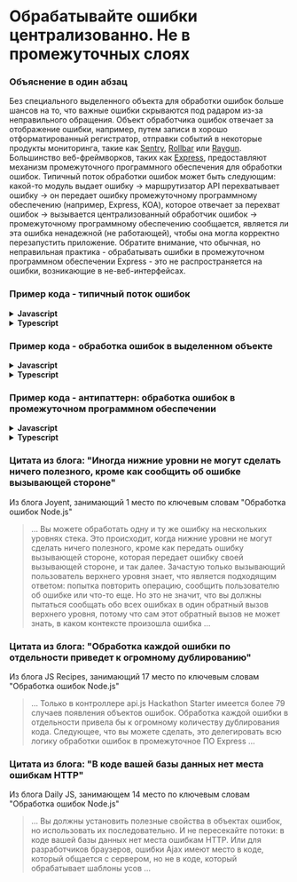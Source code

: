 # Обрабатывайте ошибки централизованно. Не в промежуточных слоях

### Объяснение в один абзац

Без специального выделенного объекта для обработки ошибок больше шансов на то, что важные ошибки скрываются под радаром из-за неправильного обращения. Объект обработчика ошибок отвечает за отображение ошибки, например, путем записи в хорошо отформатированный регистратор, отправки событий в некоторые продукты мониторинга, такие как [Sentry](https://sentry.io/), [Rollbar](https://rollbar.com/) или [Raygun](https://raygun.com/). Большинство веб-фреймворков, таких как [Express](http://expressjs.com/en/guide/error-handling.html#writing-error-handlers), предоставляют механизм промежуточного программного обеспечения для обработки ошибок. Типичный поток обработки ошибок может быть следующим: какой-то модуль выдает ошибку -> маршрутизатор API перехватывает ошибку -> он передает ошибку промежуточному программному обеспечению (например, Express, KOA), которое отвечает за перехват ошибок -> вызывается централизованный обработчик ошибок -> промежуточному программному обеспечению сообщается, является ли эта ошибка ненадежной (не работающей), чтобы она могла корректно перезапустить приложение. Обратите внимание, что обычная, но неправильная практика - обрабатывать ошибки в промежуточном программном обеспечении Express - это не распространяется на ошибки, возникающие в не-веб-интерфейсах.

### Пример кода - типичный поток ошибок

<details>
<summary><strong>Javascript</strong></summary>

```javascript
// DAL layer, we don't handle errors here
DB.addDocument(newCustomer, (error, result) => {
  if (error)
    throw new Error('Great error explanation comes here', other useful parameters)
});

// API route code, we catch both sync and async errors and forward to the middleware
try {
  customerService.addNew(req.body).then((result) => {
    res.status(200).json(result);
  }).catch((error) => {
    next(error)
  });
}
catch (error) {
  next(error);
}

// Error handling middleware, we delegate the handling to the centralized error handler
app.use(async (err, req, res, next) => {
  const isOperationalError = await errorHandler.handleError(err);
  if (!isOperationalError) {
    next(err);
  }
});
```
</details>

<details>
<summary><strong>Typescript</strong></summary>

```typescript
// DAL layer, we don't handle errors here
DB.addDocument(newCustomer, (error: Error, result: Result) => {
  if (error)
    throw new Error('Great error explanation comes here', other useful parameters)
});

// API route code, we catch both sync and async errors and forward to the middleware
try {
  customerService.addNew(req.body).then((result: Result) => {
    res.status(200).json(result);
  }).catch((error: Error) => {
    next(error)
  });
}
catch (error) {
  next(error);
}

// Error handling middleware, we delegate the handling to the centralized error handler
app.use(async (err: Error, req: Request, res: Response, next: NextFunction) => {
  const isOperationalError = await errorHandler.handleError(err);
  if (!isOperationalError) {
    next(err);
  }
});
```
</details>


### Пример кода - обработка ошибок в выделенном объекте

<details>
<summary><strong>Javascript</strong></summary>

```javascript
module.exports.handler = new errorHandler();

function errorHandler() {
  this.handleError = async (err) {
    await logger.logError(err);
    await sendMailToAdminIfCritical;
    await saveInOpsQueueIfCritical;
    await determineIfOperationalError;
  };
}
```
</details>

<details>
<summary><strong>Typescript</strong></summary>

```typescript
class ErrorHandler {
  public async handleError(err: Error): Promise<void> {
    await logger.logError(err);
    await sendMailToAdminIfCritical();
    await saveInOpsQueueIfCritical();
    await determineIfOperationalError();
  };
}

export const handler = new ErrorHandler();
```
</details>


### Пример кода - антипаттерн: обработка ошибок в промежуточном программном обеспечении

<details>
<summary><strong>Javascript</strong></summary>

```javascript
// middleware handling the error directly, who will handle Cron jobs and testing errors?
app.use((err, req, res, next) => {
  logger.logError(err);
  if (err.severity == errors.high) {
    mailer.sendMail(configuration.adminMail, 'Critical error occured', err);
  }
  if (!err.isOperational) {
    next(err);
  }
});
```
</details>


<details>
<summary><strong>Typescript</strong></summary>

```typescript
// middleware handling the error directly, who will handle Cron jobs and testing errors?
app.use((err: Error, req: Request, res: Response, next: NextFunction) => {
  logger.logError(err);
  if (err.severity == errors.high) {
    mailer.sendMail(configuration.adminMail, 'Critical error occured', err);
  }
  if (!err.isOperational) {
    next(err);
  }
});
```
</details>

### Цитата из блога: "Иногда нижние уровни не могут сделать ничего полезного, кроме как сообщить об ошибке вызывающей стороне"

Из блога Joyent, занимающий 1 место по ключевым словам "Обработка ошибок Node.js"

> … Вы можете обработать одну и ту же ошибку на нескольких уровнях стека. Это происходит, когда нижние уровни не могут сделать ничего полезного, кроме как передать ошибку вызывающей стороне, которая передает ошибку своей вызывающей стороне, и так далее. Зачастую только вызывающий пользователь верхнего уровня знает, что является подходящим ответом: попытка повторить операцию, сообщить пользователю об ошибке или что-то еще. Но это не значит, что вы должны пытаться сообщать обо всех ошибках в один обратный вызов верхнего уровня, потому что сам этот обратный вызов не может знать, в каком контексте произошла ошибка …

### Цитата из блога: "Обработка каждой ошибки по отдельности приведет к огромному дублированию"

Из блога JS Recipes, занимающий 17 место по ключевым словам "Обработка ошибок Node.js"

> … Только в контроллере api.js Hackathon Starter имеется более 79 случаев появления объектов ошибок. Обработка каждой ошибки в отдельности привела бы к огромному количеству дублирования кода. Следующее, что вы можете сделать, это делегировать всю логику обработки ошибок в промежуточное ПО Express …

### Цитата из блога: "В коде вашей базы данных нет места ошибкам HTTP"

Из блога Daily JS, занимающем 14 место по ключевым словам "Обработка ошибок Node.js"

> … Вы должны установить полезные свойства в объектах ошибок, но использовать их последовательно. И не пересекайте потоки: в коде вашей базы данных нет места ошибкам HTTP. Или для разработчиков браузеров, ошибки Ajax имеют место в коде, который общается с сервером, но не в коде, который обрабатывает шаблоны усов …
